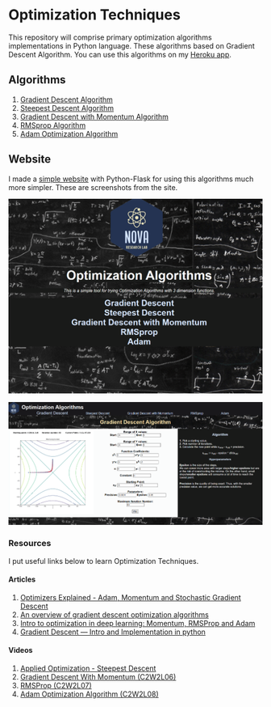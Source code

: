 # Optimization Techniques
This repository will comprise primary optimization algorithms implementations in Python language. These algorithms based on Gradient Descent Algorithm. You can use this algorithms on my [Heroku app](https://optimization-algorithms.herokuapp.com/).

## Algorithms
1. [Gradient Descent Algorithm](https://github.com/fzehracetin/optimization-techniques/blob/master/GradientDescent2D.ipynb)
2. [Steepest Descent Algorithm](https://github.com/fzehracetin/optimization-techniques/blob/master/SteepestDescent.ipynb)
3. [Gradient Descent with Momentum Algorithm](https://github.com/fzehracetin/optimization-techniques/blob/master/GradientDescentwithMomentum.ipynb)
4. [RMSprop Algorithm](https://github.com/fzehracetin/optimization-techniques/blob/master/RMSprop.ipynb)
5. [Adam Optimization Algorithm](https://github.com/fzehracetin/optimization-techniques/blob/master/Adam.ipynb)

## Website
I made a [simple website](https://github.com/fzehracetin/optimization-techniques/tree/master/Website%20with%20Flask) with Python-Flask for using this algorithms much more simpler. These are screenshots from the site.

![Screenshot from Site](Screenshots/index.png)

![Screenshot from Game](Screenshots/g_d.png)


### Resources
I put useful links below to learn Optimization Techniques.

#### Articles
1. [Optimizers Explained - Adam, Momentum and Stochastic Gradient Descent](https://mlfromscratch.com/optimizers-explained/#/)
2. [An overview of gradient descent optimization algorithms](https://ruder.io/optimizing-gradient-descent/)
3. [Intro to optimization in deep learning: Momentum, RMSProp and Adam](https://blog.paperspace.com/intro-to-optimization-momentum-rmsprop-adam/)
4. [Gradient Descent — Intro and Implementation in python](https://medium.com/analytics-vidhya/gradient-descent-intro-and-implementation-in-python-8b6ab0557b7c)

#### Videos
1. [Applied Optimization - Steepest Descent](https://www.youtube.com/watch?v=BBlDWNTimoA&feature=youtu.be)
2. [Gradient Descent With Momentum (C2W2L06)](https://www.youtube.com/watch?v=k8fTYJPd3_I&t=498s)
3. [RMSProp (C2W2L07)](https://www.youtube.com/watch?v=_e-LFe_igno&list=WL&index=26&t=0s)
4. [Adam Optimization Algorithm (C2W2L08)](https://www.youtube.com/watch?v=JXQT_vxqwIs)


